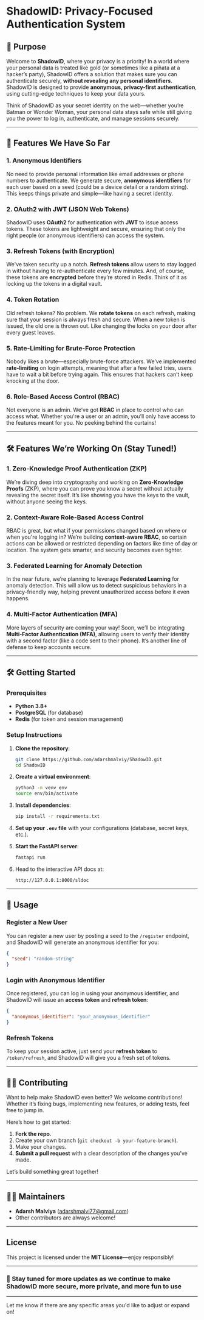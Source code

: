 # ShadowID: Privacy-Focused Authentication System

## 🚀 Purpose

Welcome to **ShadowID**, where your privacy is a priority! In a world where your personal data is treated like gold (or sometimes like a piñata at a hacker’s party), ShadowID offers a solution that makes sure you can authenticate securely, **without revealing any personal identifiers**. ShadowID is designed to provide **anonymous, privacy-first authentication**, using cutting-edge techniques to keep your data yours.

Think of ShadowID as your secret identity on the web—whether you’re Batman or Wonder Woman, your personal data stays safe while still giving you the power to log in, authenticate, and manage sessions securely.

---

## 🔐 Features We Have So Far

### 1. **Anonymous Identifiers**

No need to provide personal information like email addresses or phone numbers to authenticate. We generate secure, **anonymous identifiers** for each user based on a seed (could be a device detail or a random string). This keeps things private and simple—like having a secret identity.

### 2. **OAuth2 with JWT (JSON Web Tokens)**

ShadowID uses **OAuth2** for authentication with **JWT** to issue access tokens. These tokens are lightweight and secure, ensuring that only the right people (or anonymous identifiers) can access the system.

### 3. **Refresh Tokens (with Encryption)**

We've taken security up a notch. **Refresh tokens** allow users to stay logged in without having to re-authenticate every few minutes. And, of course, these tokens are **encrypted** before they’re stored in Redis. Think of it as locking up the tokens in a digital vault.

### 4. **Token Rotation**

Old refresh tokens? No problem. We **rotate tokens** on each refresh, making sure that your session is always fresh and secure. When a new token is issued, the old one is thrown out. Like changing the locks on your door after every guest leaves.

### 5. **Rate-Limiting for Brute-Force Protection**

Nobody likes a brute—especially brute-force attackers. We’ve implemented **rate-limiting** on login attempts, meaning that after a few failed tries, users have to wait a bit before trying again. This ensures that hackers can’t keep knocking at the door.

### 6. **Role-Based Access Control (RBAC)**

Not everyone is an admin. We’ve got **RBAC** in place to control who can access what. Whether you're a user or an admin, you’ll only have access to the features meant for you. No peeking behind the curtains!

---

## 🛠️ Features We’re Working On (Stay Tuned!)

### 1. **Zero-Knowledge Proof Authentication (ZKP)**

We’re diving deep into cryptography and working on **Zero-Knowledge Proofs** (ZKP), where you can prove you know a secret without actually revealing the secret itself. It’s like showing you have the keys to the vault, without anyone seeing the keys.

### 2. **Context-Aware Role-Based Access Control**

RBAC is great, but what if your permissions changed based on where or when you're logging in? We’re building **context-aware RBAC**, so certain actions can be allowed or restricted depending on factors like time of day or location. The system gets smarter, and security becomes even tighter.

### 3. **Federated Learning for Anomaly Detection**

In the near future, we’re planning to leverage **Federated Learning** for anomaly detection. This will allow us to detect suspicious behaviors in a privacy-friendly way, helping prevent unauthorized access before it even happens.

### 4. **Multi-Factor Authentication (MFA)**

More layers of security are coming your way! Soon, we’ll be integrating **Multi-Factor Authentication (MFA)**, allowing users to verify their identity with a second factor (like a code sent to their phone). It’s another line of defense to keep accounts secure.

---

## 🛠️ Getting Started

### Prerequisites

- **Python 3.8+**
- **PostgreSQL** (for database)
- **Redis** (for token and session management)

### Setup Instructions

1. **Clone the repository**:

    ```bash
    git clone https://github.com/adarshmalviy/ShadowID.git
    cd ShadowID
    ```

2. **Create a virtual environment**:

    ```bash
    python3 -m venv env
    source env/bin/activate
    ```

3. **Install dependencies**:

    ```bash
    pip install -r requirements.txt
    ```

4. **Set up your `.env` file** with your configurations (database, secret keys, etc.).

5. **Start the FastAPI server**:

    ```bash
    fastapi run
    ```

6. Head to the interactive API docs at:

    ```bash
    http://127.0.0.1:8000/sldoc
    ```

---

## 🔧 Usage

### Register a New User

You can register a new user by posting a seed to the `/register` endpoint, and ShadowID will generate an anonymous identifier for you:

```json
{
  "seed": "random-string"
}
```

### Login with Anonymous Identifier

Once registered, you can log in using your anonymous identifier, and ShadowID will issue an **access token** and **refresh token**:

```json
{
  "anonymous_identifier": "your_anonymous_identifier"
}
```

### Refresh Tokens

To keep your session active, just send your **refresh token** to `/token/refresh`, and ShadowID will give you a fresh set of tokens.

---

## 🧑‍💻 Contributing

Want to help make ShadowID even better? We welcome contributions! Whether it’s fixing bugs, implementing new features, or adding tests, feel free to jump in.

Here’s how to get started:

1. **Fork the repo**.
2. Create your own branch (`git checkout -b your-feature-branch`).
3. Make your changes.
4. **Submit a pull request** with a clear description of the changes you’ve made.

Let’s build something great together!

---

## 👨‍💻 Maintainers

- **Adarsh Malviya** (<adarshmalvi77@gmail.com>)
- Other contributors are always welcome!

---

## License

This project is licensed under the **MIT License**—enjoy responsibly!

---

### 🚀 Stay tuned for more updates as we continue to make ShadowID more secure, more private, and more fun to use

---

Let me know if there are any specific areas you'd like to adjust or expand on!
